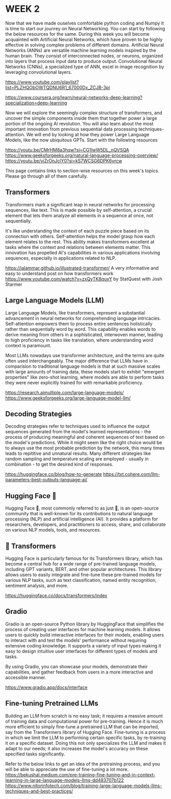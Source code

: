 # WEEK 2

Now that we have made ouselves comfortable python coding and Numpy it is time to start our jounrey on Neural Networking. You can start by following the below resources for the same. During this week you will become
acquainted with Artificial Neural Networks, which have proven to be highly effective in solving complex problems of different domains. Artificial Neural Networks (ANNs) are versatile machine learning models inspired
by the human brain. They consist of interconnected nodes, or neurons, organized into layers that process input data to produce output. Convolutional Neural Networks (CNNs), a specialized type of ANN, excel in image
recognition by leveraging convolutional layers.

https://www.youtube.com/playlist?list=PLZHQObOWTQDNU6R1_67000Dx_ZCJB-3pi

https://www.coursera.org/learn/neural-networks-deep-learning?specialization=deep-learning

Now we will explore the seemingly complex structure of transformers, and uncover the simple components inside them that together power a large portion of the ongoing AI revolution. You will also learn about the most important innovation from previous sequential data processing techniques- attention. We will end by looking at how they power Large Language Models, like the now ubiquitous GPTs. Start with the following resources

https://youtu.be/CMrHM8a3hqw?si=CG1lwW5DL_nQVSQA
https://www.geeksforgeeks.org/natural-language-processing-overview/
https://youtu.be/viZrOnJclY0?si=kS7WCSG6DPK6vrcw

This page contains links to section-wise resources on this week's topics. Please go through all of them carefully.
## Transformers
Transformers mark a significant leap in neural networks for processing sequences, like text. This is made possible by self-attention, a crucial element that lets them analyze all elements in a sequence at once, not sequentially.

It's like understanding the context of each puzzle piece based on its connection with others. Self-attention helps the model grasp how each element relates to the rest. This ability makes transformers excellent at tasks where the context and relations between elements matter. This innovation has propelled AI's capabilities in various applications involving sequences, especially in applications related to NLP.

https://jalammar.github.io/illustrated-transformer/   A very informative and easy to understand post on how transformers work
https://www.youtube.com/watch?v=zxQyTK8quyY  by StatQuest with Josh Starmer

## Large Language Models (LLM)
Large Language Models, like transformers, represent a substantial advancement in neural networks for comprehending language intricacies. Self-attention empowers them to process entire sentences holistically rather than sequentially word by word. This capability enables words to derive meaning from others in a sophisticated, interwoven manner, leading to high proficiency in tasks like translation, where understanding word context is paramount.

Most LLMs nowadays use transformer architecture, and the terms are quite often used interchangeably. The major difference that LLMs have in comparision to traditional language models is that at such massive scales with large amounts of training data, these models start to exhibit "emergent properties" like zero-shot learning, where models are able to perform tasks they were never explicitly trained for with remarkable proficiency.

https://research.aimultiple.com/large-language-models/
https://www.geeksforgeeks.org/large-language-model-llm/

## Decoding Strategies
Decoding strategies refer to techniques used to influence the output sequences generated from the model's learned representations - the process of producing meaningful and coherent sequences of text based on the model's predictions. While it might seem like the right choice would be to always use the most probable prediction by the network, this many times leads to repititive and unnatural results. Many different strategies like random sampling and temperature scaling are employed - usually in combination - to get the desired kind of responses.

https://huggingface.co/blog/how-to-generate
https://txt.cohere.com/llm-parameters-best-outputs-language-ai/

## Hugging Face 🤗
Hugging Face 🤗, most commonly referred to as just 🤗, is an open-source community that is well-known for its contributions to natural language processing (NLP) and artificial intelligence (AI). It provides a platform for researchers, developers, and practitioners to access, share, and collaborate on various NLP models, tools, and resources.

## 🤗 Transformers
Hugging Face is particularly famous for its Transformers library, which has become a central hub for a wide range of pre-trained language models, including GPT variants, BERT, and other popular architectures. This library allows users to easily integrate and fine-tune these pre-trained models for various NLP tasks, such as text classification, named entity recognition, sentiment analysis, and more.

https://huggingface.co/docs/transformers/index

## Gradio
Gradio is an open-source Python library by HuggingFace that simplifies the process of creating user interfaces for machine learning models. It allows users to quickly build interactive interfaces for their models, enabling users to interact with and test the models' performance without requiring extensive coding knowledge. It supports a variety of input types making it easy to design intuitive user interfaces for different types of models and tasks.

By using Gradio, you can showcase your models, demonstrate their capabilities, and gather feedback from users in a more interactive and accessible manner.

https://www.gradio.app/docs/interface

## Fine-tuning Pretrained LLMs
Building an LLM from scratch is no easy task; it requires a massive amount of training data and computational power for pre-training. Hence it is much more efficient to simply fine-tune a pretrained LLM that can be imported, say from the Transformers library of Hugging Face. Fine-tuning is a process in which we limit the LLM to performing certain specific tasks, by re-training it on a specific dataset. Doing this not only specializes the LLM and makes it adapt to our needs; it also increases the model's accuracy on these specified tasks significantly.

Refer to the below links to get an idea of the pretraining process, and you will be able to appreciate the use of fine-tuning a lot more.
https://bekushal.medium.com/pre-training-fine-tuning-and-in-context-learning-in-large-language-models-llms-dd483707b122
https://www.nitorinfotech.com/blog/training-large-language-models-llms-techniques-and-best-practices/





